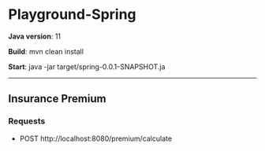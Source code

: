 # Playground-Spring

**Java version**: 11

**Build**:
    mvn clean install

**Start**:
    java -jar target/spring-0.0.1-SNAPSHOT.ja

----
## Insurance Premium

### Requests
* POST http://localhost:8080/premium/calculate

